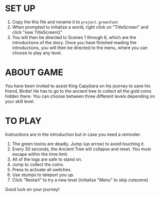 # SET  UP
1. Copy the this file and rename it to `project.greenfoot`
2. When prompted to initialize a world, right click on "TitleScreen" and click "new TitleScreen()"
3. You will then be directed to Scenes 1 through 6, which are the introductions of the story. Once you have finished reading the introductions, you will then be directed to the menu, where you can choose to play any level.

# ABOUT GAME
You have been invited to assist King Capybara on his journey to save his friend, Birdie! He has to go to the ancient tree to collect all the gold coins hidden there. You can choose between three different levels depending on your skill level.

# TO PLAY
Instructions are in the introduction but in case you need a reminder:
1. The green toxins are deadly. Jump (up arrow) to avoid touching it.
2. Every 30 seconds, the Ancient Tree will collapse and reset. You must escape within the time limit.
3. All of the logs are safe to stand on.
4. Jump to collect the coins.
5. Press <e> to activate all switches.
6. Use stumps to teleport you up.
7. Click "Restart" to try a new level (initialize "Menu" to skip cutscene)

Good luck on your journey!